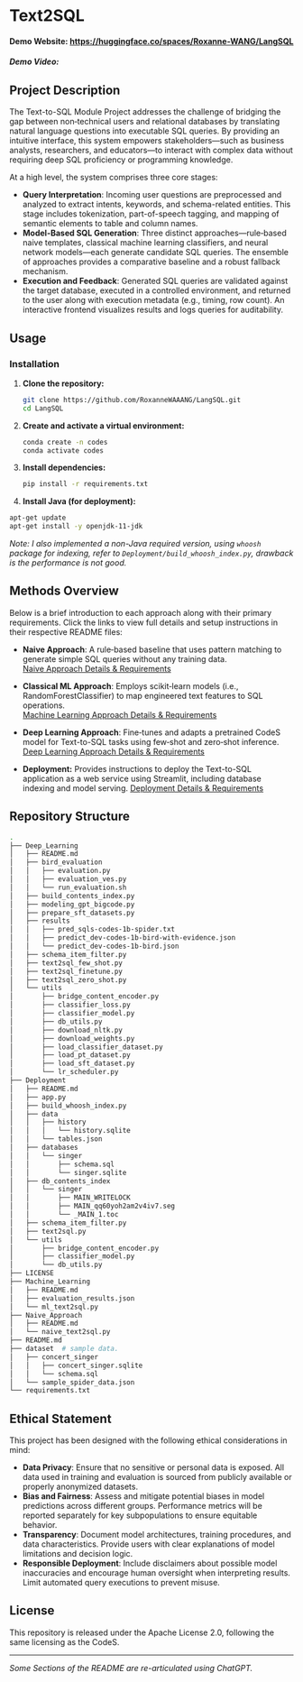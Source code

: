 # Text2SQL

#### Demo Website: https://huggingface.co/spaces/Roxanne-WANG/LangSQL
##### Demo Video: 

## Project Description
The Text-to-SQL Module Project addresses the challenge of bridging the gap between non‑technical users and relational databases by translating natural language questions into executable SQL queries. By providing an intuitive interface, this system empowers stakeholders—such as business analysts, researchers, and educators—to interact with complex data without requiring deep SQL proficiency or programming knowledge.

At a high level, the system comprises three core stages:

- **Query Interpretation**: Incoming user questions are preprocessed and analyzed to extract intents, keywords, and schema-related entities. This stage includes tokenization, part-of-speech tagging, and mapping of semantic elements to table and column names.
- **Model-Based SQL Generation**: Three distinct approaches—rule‑based naive templates, classical machine learning classifiers, and neural network models—each generate candidate SQL queries. The ensemble of approaches provides a comparative baseline and a robust fallback mechanism.
- **Execution and Feedback**: Generated SQL queries are validated against the target database, executed in a controlled environment, and returned to the user along with execution metadata (e.g., timing, row count). An interactive frontend visualizes results and logs queries for auditability.

## Usage
### Installation
1. **Clone the repository:**
   ```bash
   git clone https://github.com/RoxanneWAAANG/LangSQL.git
   cd LangSQL
   ```
2. **Create and activate a virtual environment:**
   ```bash
   conda create -n codes
   conda activate codes
   ```
3. **Install dependencies:**
   ```bash
   pip install -r requirements.txt
   ```
4. **Install Java (for deployment):**
  ```bash
  apt-get update
  apt-get install -y openjdk-11-jdk
  ```
*Note: I also implemented a non-Java required version, using `whoosh` package for indexing, refer to `Deployment/build_whoosh_index.py`, drawback is the performance is not good.*

## Methods Overview

Below is a brief introduction to each approach along with their primary requirements. Click the links to view full details and setup instructions in their respective README files:

- **Naive Approach**: A rule‑based baseline that uses pattern matching to generate simple SQL queries without any training data.  
  [Naive Approach Details & Requirements](https://github.com/RoxanneWAAANG/LangSQL/blob/main/Naive_Approach/README.md)

- **Classical ML Approach**: Employs scikit‑learn models (i.e., RandomForestClassifier) to map engineered text features to SQL operations.  
  [Machine Learning Approach Details & Requirements](https://github.com/RoxanneWAAANG/LangSQL/blob/main/Machine_Learning/README.md)

- **Deep Learning Approach**: Fine‑tunes and adapts a pretrained CodeS model for Text-to-SQL tasks using few‑shot and zero‑shot inference.  
  [Deep Learning Approach Details & Requirements](https://github.com/RoxanneWAAANG/LangSQL/tree/main/Deep_Learning)

- **Deployment:** Provides instructions to deploy the Text-to-SQL application as a web service using Streamlit, including database indexing and model serving.
  [Deployment Details & Requirements](https://github.com/RoxanneWAAANG/LangSQL/blob/main/Deployment/README.md)


## Repository Structure

```sh
.
├── Deep_Learning
│   ├── README.md
│   ├── bird_evaluation
│   │   ├── evaluation.py
│   │   ├── evaluation_ves.py
│   │   └── run_evaluation.sh
│   ├── build_contents_index.py
│   ├── modeling_gpt_bigcode.py
│   ├── prepare_sft_datasets.py
│   ├── results
│   │   ├── pred_sqls-codes-1b-spider.txt
│   │   ├── predict_dev-codes-1b-bird-with-evidence.json
│   │   └── predict_dev-codes-1b-bird.json
│   ├── schema_item_filter.py
│   ├── text2sql_few_shot.py
│   ├── text2sql_finetune.py
│   ├── text2sql_zero_shot.py
│   └── utils
│       ├── bridge_content_encoder.py
│       ├── classifier_loss.py
│       ├── classifier_model.py
│       ├── db_utils.py
│       ├── download_nltk.py
│       ├── download_weights.py
│       ├── load_classifier_dataset.py
│       ├── load_pt_dataset.py
│       ├── load_sft_dataset.py
│       └── lr_scheduler.py
├── Deployment
│   ├── README.md
│   ├── app.py
│   ├── build_whoosh_index.py
│   ├── data
│   │   ├── history
│   │   │   └── history.sqlite
│   │   └── tables.json
│   ├── databases
│   │   └── singer
│   │       ├── schema.sql
│   │       └── singer.sqlite
│   ├── db_contents_index
│   │   └── singer
│   │       ├── MAIN_WRITELOCK
│   │       ├── MAIN_qq60yoh2am2v4iv7.seg
│   │       └── _MAIN_1.toc
│   ├── schema_item_filter.py
│   ├── text2sql.py
│   └── utils
│       ├── bridge_content_encoder.py
│       ├── classifier_model.py
│       └── db_utils.py
├── LICENSE
├── Machine_Learning
│   ├── README.md
│   ├── evaluation_results.json
│   └── ml_text2sql.py
├── Naive_Approach
│   ├── README.md
│   └── naive_text2sql.py
├── README.md
├── dataset  # sample data.
│   ├── concert_singer
│   │   ├── concert_singer.sqlite
│   │   └── schema.sql
│   └── sample_spider_data.json
└── requirements.txt
```

## Ethical Statement

This project has been designed with the following ethical considerations in mind:

- **Data Privacy**: Ensure that no sensitive or personal data is exposed. All data used in training and evaluation is sourced from publicly available or properly anonymized datasets.
- **Bias and Fairness**: Assess and mitigate potential biases in model predictions across different groups. Performance metrics will be reported separately for key subpopulations to ensure equitable behavior.
- **Transparency**: Document model architectures, training procedures, and data characteristics. Provide users with clear explanations of model limitations and decision logic.
- **Responsible Deployment**: Include disclaimers about possible model inaccuracies and encourage human oversight when interpreting results. Limit automated query executions to prevent misuse.

## License

This repository is released under the Apache License 2.0, following the same licensing as the CodeS.

--- 
_Some Sections of the README are re-articulated using ChatGPT._
